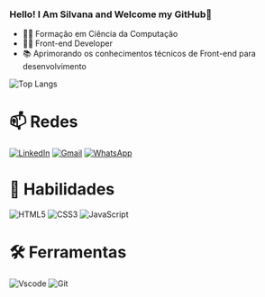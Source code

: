 ### Hello! I Am Silvana and Welcome my GitHub👋

- 👩‍🎓 Formação em Ciência da Computação
- 👩‍💻 Front-end Developer
- 📚 Aprimorando os conhecimentos técnicos de Front-end para desenvolvimento 

  
![Top Langs](https://github-readme-stats-git-masterrstaa-rickstaa.vercel.app/api/top-langs/?username=silvanavaz13&bg_color=000&border_color=30A3DC&title_color=E94D5F&text_color=FFF)

# 📫 Redes

[![LinkedIn](https://img.shields.io/badge/LinkedIn-0077B5?style=for-the-badge&logo=linkedin&logoColor=white)](https://www.linkedin.com/in/silvana-vaz-osorio/)
[![Gmail](https://img.shields.io/badge/Gmail-333333?style=for-the-badge&logo=gmail&logoColor=red)](mailto:svazosorio@gmail.com)
[![WhatsApp](https://img.shields.io/badge/WhatsApp-25D366?style=for-the-badge&logo=whatsapp&logoColor=white)](https://wa.me/55+11+98257-4607)



# 📌 Habilidades

![HTML5](https://img.shields.io/badge/HTML5-E34F26?style=for-the-badge&logo=html5&logoColor=white)
![CSS3](https://img.shields.io/badge/CSS3-1572B6?style=for-the-badge&logo=css3&logoColor=white)
![JavaScript](https://img.shields.io/badge/JavaScript-F7DF1E?style=for-the-badge&logo=javascript&logoColor=black)

# 🛠 Ferramentas 

![Vscode](https://img.shields.io/badge/Vscode-007ACC?style=for-the-badge&logo=visual-studio-code&logoColor=white)
![Git](https://img.shields.io/badge/GIT-E44C30?style=for-the-badge&logo=git&logoColor=white)


